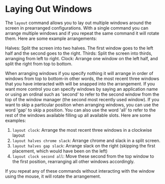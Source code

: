# Laying Out Windows

The `layout` command allows you to lay out multiple windows around the screen in prearranged configurations. With a single command you can arrange multiple windows and if you repeat the same command it will rotate them. Here are some example arrangements:

Halves: Split the screen into two halves. The first window goes to the left half and the second goes to the right.
Thirds: Split the screen into thirds, arranging from left to right. 
Clock: Arrange one window on the left half, and split the right from top to bottom.

When arranging windows if you specify nothing it will arrange in order of windows from top to bottom-in other words, the most recent three windows that you have interacted with will be snapped into the arrangement. If you want more control you can specify windows by saying an application name or using an ordinal such as 'second' to refer to the second window from the top of the window manager (the second most recently used window). If you want to skip a particular position when arranging windows, you can use the word 'gap' to skip a position. You can also use the word 'all' to refer to the rest of the windows available filling up all available slots. Here are some examples:

1. `layout clock`: Arrange the most recent three windows in a clockwise layout
2. `layout halves chrome slack`: Arrange chrome and slack in a split screen.
3. `layout halves gap slack`: Arrange slack on the right (skipping the first placement, which would have been on the left)
4. `layout clock second all`: Move these second from the top window to the first position, rearranging all other windows accordingly.

If you repeat any of these commands without interacting with the window using the mouse, it will rotate the arrangement.